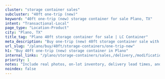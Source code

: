 ```yaml
---
cluster: "storage container sales"
subcluster: "40ft one-trip (new)"
keyword: "40ft one-trip (new) storage container for sale Plano, TX"
intent: "Transactional-Local"
page_type: "Location-Product"
city: "Plano, TX"
title_tag: "Plano 40ft storage container for sale | LC Container"
meta_description: "Buy one-trip (new) 40ft storage container sale with local delivery in Plano, TX. LC Container — local Since 2003. Request a fast quote today."
url_slug: "/plano/buy/40ft/storage-containers/one-trip-new"
h1: "Buy 40ft one-trip (new) storage container in Plano"
internal_links: "/plano/storage-containers/sales,/delivery,/modifications"
priority: 1
notes: "Include real photos, on-lot inventory, delivery lead times, and financing info."
noindex: false
---
```


<!-- TODO: Add unique city/inventory copy, images, and internal links here. -->
